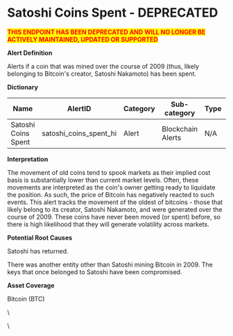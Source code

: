 # Satoshi Coins Spent - DEPRECATED

<mark style="color:red;">**THIS ENDPOINT HAS BEEN DEPRECATED AND WILL NO LONGER BE ACTIVELY MAINTAINED, UPDATED OR SUPPORTED**</mark>

**Alert Definition**

Alerts if a coin that was mined over the course of 2009 (thus, likely belonging to Bitcoin's creator, Satoshi Nakamoto) has been spent.

**Dictionary**

| Name                 | AlertID                   | Category | Sub-category      | Type | Unit  | Interval |
| -------------------- | ------------------------- | -------- | ----------------- | ---- | ----- | -------- |
| Satoshi Coins Spent  | satoshi\_coins\_spent\_hi | Alert    | Blockchain Alerts | N/A  | Event | Ad hoc   |

**Interpretation**

The movement of old coins tend to spook markets as their implied cost basis is substantially lower than current market levels. Often, these movements are interpreted as the coin's owner getting ready to liquidate the position. As such, the price of Bitcoin has negatively reacted to such events. This alert tracks the movement of the oldest of bitcoins - those that likely belong to its creator, Satoshi Nakamoto, and were generated over the course of 2009. These coins have never been moved (or spent) before, so there is high likelihood that they will generate volatility across markets.

**Potential Root Causes**

Satoshi has returned.

There was another entity other than Satoshi mining Bitcoin in 2009. The keys that once belonged to Satoshi have been compromised.

**Asset Coverage**

Bitcoin (BTC)

\


\
